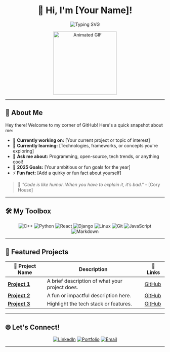 <h1 align="center">👋 Hi, I'm [Your Name]!</h1>

<p align="center">
  <img src="https://readme-typing-svg.demolab.com?font=Fira+Code&size=24&pause=1000&color=00ADB5&center=true&vCenter=true&width=600&lines=Software+Engineer+%7C+Tech+Enthusiast;Open-Source+Contributor+%7C+Problem+Solver;Building+Ideas+into+Reality+%F0%9F%9A%80;Always+Learning+Something+New+%F0%9F%93%9A" alt="Typing SVG" />
</p>

<p align="center">
  <img src="https://media.giphy.com/media/26tn33aiTi1jkl6H6/giphy.gif" width="200" height="200" alt="Animated GIF">
</p>

---

## 🚀 About Me

Hey there! Welcome to my corner of GitHub! Here's a quick snapshot about me:

- 🔭 **Currently working on:** [Your current project or topic of interest]  
- 🌱 **Currently learning:** [Technologies, frameworks, or concepts you're exploring]  
- 💬 **Ask me about:** Programming, open-source, tech trends, or anything cool!  
- 🎯 **2025 Goals:** [Your ambitious or fun goals for the year]  
- ⚡ **Fun fact:** [Add a quirky or fun fact about yourself]

> 🌟 _"Code is like humor. When you have to explain it, it’s bad."_ - [Cory House]  

---

## 🛠️ My Toolbox

<div align="center">
  <img src="https://img.shields.io/badge/C++-00599C?style=for-the-badge&logo=c%2B%2B&logoColor=white" alt="C++" />
  <img src="https://img.shields.io/badge/Python-3776AB?style=for-the-badge&logo=python&logoColor=white" alt="Python" />
  <img src="https://img.shields.io/badge/React-20232A?style=for-the-badge&logo=react&logoColor=61DAFB" alt="React" />
  <img src="https://img.shields.io/badge/Django-092E20?style=for-the-badge&logo=django&logoColor=white" alt="Django" />
  <img src="https://img.shields.io/badge/Linux-FCC624?style=for-the-badge&logo=linux&logoColor=black" alt="Linux" />
  <img src="https://img.shields.io/badge/Git-F05032?style=for-the-badge&logo=git&logoColor=white" alt="Git" />
  <img src="https://img.shields.io/badge/JavaScript-F7DF1E?style=for-the-badge&logo=javascript&logoColor=black" alt="JavaScript" />
  <img src="https://img.shields.io/badge/Markdown-000000?style=for-the-badge&logo=markdown&logoColor=white" alt="Markdown" />
</div>

---

## 🌟 Featured Projects  

| 🚀 **Project Name** | Description                                  | 🔗 Links  |
|---------------------|----------------------------------------------|-----------|
| **[Project 1](#)**  | A brief description of what your project does. | [GitHub](#) |
| **[Project 2](#)**  | A fun or impactful description here.        | [GitHub](#) |
| **[Project 3](#)**  | Highlight the tech stack or features.       | [GitHub](#) |

---

## 🌐 Let's Connect!  

<p align="center">
  <a href="https://linkedin.com/in/yourusername" target="_blank"><img src="https://img.shields.io/badge/LinkedIn-0077B5?style=for-the-badge&logo=linkedin&logoColor=white" alt="LinkedIn" /></a>
  <a href="https://yourportfolio.com" target="_blank"><img src="https://img.shields.io/badge/Portfolio-FF5722?style=for-the-badge&logo=google-chrome&logoColor=white" alt="Portfolio" /></a>
  <a href="mailto:your.email@example.com" target="_blank"><img src="https://img.shields.io/badge/Email-D14836?style=for-the-badge&logo=gmail&logoColor=white" alt="Email" /></a>
</p>

---
